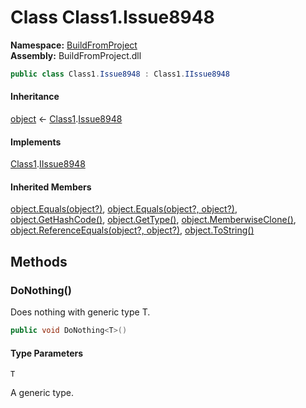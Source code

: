 ﻿# Class Class1.Issue8948

__Namespace:__ [BuildFromProject](BuildFromProject.md)  
__Assembly:__ BuildFromProject.dll

```csharp
public class Class1.Issue8948 : Class1.IIssue8948
```

#### Inheritance

[object](https://learn.microsoft.com/dotnet/api/system.object) ← 
[Class1](BuildFromProject.Class1.md).[Issue8948](BuildFromProject.Class1.Issue8948.md)

#### Implements

[Class1](BuildFromProject.Class1.md).[IIssue8948](BuildFromProject.Class1.IIssue8948.md)

#### Inherited Members

[object.Equals(object?)](https://learn.microsoft.com/dotnet/api/system.object.equals#system-object-equals(system-object)), 
[object.Equals(object?, object?)](https://learn.microsoft.com/dotnet/api/system.object.equals#system-object-equals(system-object-system-object)), 
[object.GetHashCode()](https://learn.microsoft.com/dotnet/api/system.object.gethashcode), 
[object.GetType()](https://learn.microsoft.com/dotnet/api/system.object.gettype), 
[object.MemberwiseClone()](https://learn.microsoft.com/dotnet/api/system.object.memberwiseclone), 
[object.ReferenceEquals(object?, object?)](https://learn.microsoft.com/dotnet/api/system.object.referenceequals), 
[object.ToString()](https://learn.microsoft.com/dotnet/api/system.object.tostring)

## Methods

### DoNothing<T>()

Does nothing with generic type T.

```csharp
public void DoNothing<T>()
```

#### Type Parameters

`T`

A generic type.

